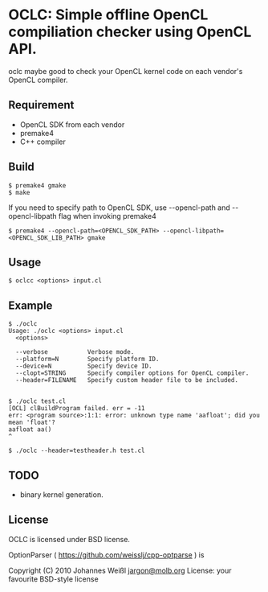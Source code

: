 # OCLC: Simple offline OpenCL compiliation checker using OpenCL API.

oclc maybe good to check your OpenCL kernel code on each vendor's OpenCL compiler. 

## Requirement

* OpenCL SDK from each vendor
* premake4
* C++ compiler

## Build

    $ premake4 gmake
    $ make

If you need to specify path to OpenCL SDK, use --opencl-path and --opencl-libpath flag when invoking premake4

    $ premake4 --opencl-path=<OPENCL_SDK_PATH> --opencl-libpath=<OPENCL_SDK_LIB_PATH> gmake

## Usage

    $ oclcc <options> input.cl


## Example

    $ ./oclc
    Usage: ./oclc <options> input.cl
      <options>
    
      --verbose           Verbose mode.
      --platform=N        Specify platform ID.
      --device=N          Specify device ID.
      --clopt=STRING      Specify compiler options for OpenCL compiler.
      --header=FILENAME   Specify custom header file to be included. 


    $ ./oclc test.cl 
    [OCL] clBuildProgram failed. err = -11
    err: <program source>:1:1: error: unknown type name 'aafloat'; did you mean 'float'?
    aafloat aa()
    ^

    $ ./oclc --header=testheader.h test.cl 


## TODO

* binary kernel generation.


## License

OCLC is licensed under BSD license.

OptionParser ( https://github.com/weisslj/cpp-optparse ) is

Copyright (C) 2010 Johannes Weißl <jargon@molb.org>
License: your favourite BSD-style license
